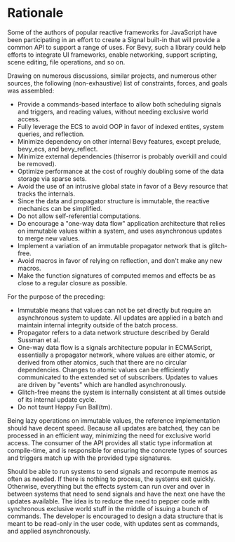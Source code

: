 # Rationale

Some of the authors of popular reactive frameworks for JavaScript have been participating in an
effort to create a Signal built-in that will provide a common API to support a range of uses.
For Bevy, such a library could help efforts to integrate UI frameworks, enable networking, support
scripting, scene editing, file operations, and so on.

Drawing on numerous discussions, similar projects, and numerous other sources, the following
(non-exhaustive) list of constraints, forces, and goals was assembled:

- Provide a commands-based interface to allow both scheduling signals and triggers, and reading
  values, without needing exclusive world access.
- Fully leverage the ECS to avoid OOP in favor of indexed entites, system queries, and reflection.
- Minimize dependency on other internal Bevy features, except prelude, bevy_ecs, and bevy_reflect.
- Minimize external dependencies (thiserror is probably overkill and could be removed).
- Optimize performance at the cost of roughly doubling some of the data storage via sparse sets.
- Avoid the use of an intrusive global state in favor of a Bevy resource that tracks the internals.
- Since the data and propagator structure is immutable, the reactive mechanics can be simplified.
- Do not allow self-referential computations.
- Do encourage a "one-way data flow" application architecture that relies on immutable values
  within a system, and uses asynchronous updates to merge new values.
- Implement a variation of an immutable propagator network that is glitch-free.
- Avoid macros in favor of relying on reflection, and don't make any new macros.
- Make the function signatures of computed memos and effects be as close to a regular closure as
  possible.

For the purpose of the preceding:

- Immutable means that values can not be set directly but require an asynchronous system to update.
  All updates are applied in a batch and maintain internal integrity outside of the batch process.
- Propagator refers to a data network structure described by Gerald Sussman et al.
- One-way data flow is a signals architecture popular in ECMAScript, essentially a propagator
  network, where values are either atomic, or derived from other atomics, such that there are no
  circular dependencies. Changes to atomic values can be efficiently communicated to the extended
  set of subscribers. Updates to values are driven by "events" which are handled asynchronously.
- Glitch-free means the system is internally consistent at all times outside of its
  internal update cycle.
- Do not taunt Happy Fun Ball(tm).

Being lazy operations on immutable values, the reference implementation should have decent speed.
Because all updates are batched, they can be processed in an efficient way, minimizing the need for
exclusive world access. The consumer of the API provides all static type information at
compile-time, and is responsible for ensuring the concrete types of sources and triggers match up
with the provided type signatures.

Should be able to run systems to send signals and recompute memos as often as needed. If there is
nothing to process, the systems exit quickly. Otherwise, everything but the effects system can run
over and over in between systems that need to send signals and have the next one have the updates
available. The idea is to reduce the need to pepper code with synchronous exclusive world stuff in
the middle of issuing a bunch of commands. The developer is encouraged to design a data structure
that is meant to be read-only in the user code, with updates sent as commands, and applied
asynchronously.
